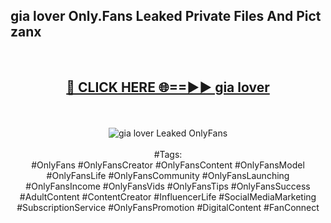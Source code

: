 <h2>gia lover Only.Fans Leaked Private Files And Pict zanx</h2>
<br>
<div align="center">
<h2><a href="https://mediafiles.top/gia_lover" rel="nofollow">🔴 CLICK HERE 🌐==►► gia lover</a></h2>
<br>
<br>
<a href="https://mediafiles.top/gia_lover" rel="nofollow" data-target="animated-image.originalLink"><img src="https://i.ibb.co.com/WyWwxjT/player-gif2.gif" alt="gia lover Leaked OnlyFans" style="max-width: 100%; display: inline-block;" data-target="animated-image.originalImage"></a>
<br><br>
#Tags:
<br>
#OnlyFans #OnlyFansCreator #OnlyFansContent #OnlyFansModel #OnlyFansLife #OnlyFansCommunity #OnlyFansLaunching #OnlyFansIncome #OnlyFansVids #OnlyFansTips #OnlyFansSuccess #AdultContent #ContentCreator #InfluencerLife #SocialMediaMarketing #SubscriptionService #OnlyFansPromotion #DigitalContent #FanConnect
</div>
<br>